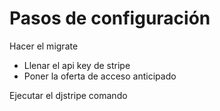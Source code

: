 # Pasos de configuración

Hacer el migrate

- Llenar el api key de stripe
- Poner la oferta de acceso anticipado

Ejecutar el djstripe comando